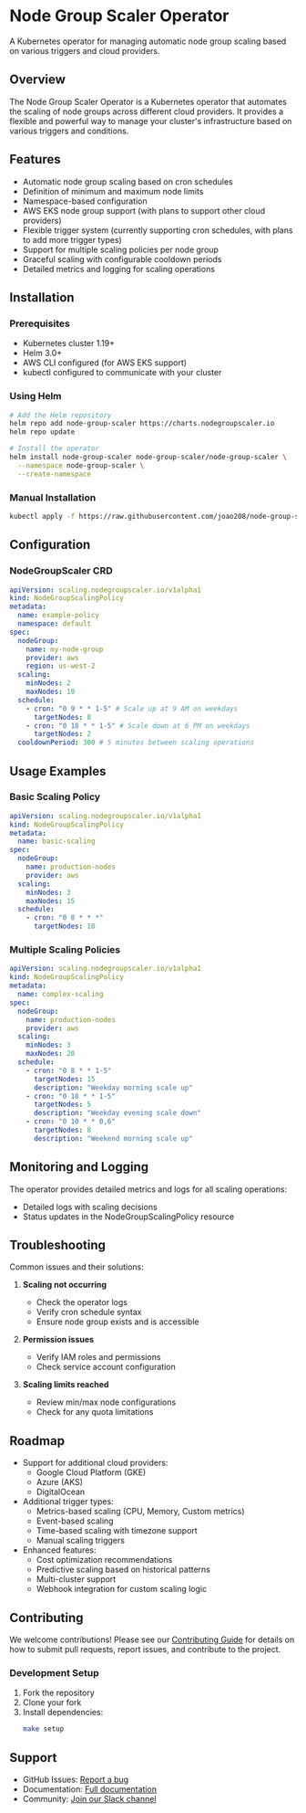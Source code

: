 # Node Group Scaler Operator

A Kubernetes operator for managing automatic node group scaling based on various triggers and cloud providers.

## Overview

The Node Group Scaler Operator is a Kubernetes operator that automates the scaling of node groups across different cloud providers. It provides a flexible and powerful way to manage your cluster's infrastructure based on various triggers and conditions.

## Features

- Automatic node group scaling based on cron schedules
- Definition of minimum and maximum node limits
- Namespace-based configuration
- AWS EKS node group support (with plans to support other cloud providers)
- Flexible trigger system (currently supporting cron schedules, with plans to add more trigger types)
- Support for multiple scaling policies per node group
- Graceful scaling with configurable cooldown periods
- Detailed metrics and logging for scaling operations

## Installation

### Prerequisites

- Kubernetes cluster 1.19+
- Helm 3.0+
- AWS CLI configured (for AWS EKS support)
- kubectl configured to communicate with your cluster

### Using Helm

```bash
# Add the Helm repository
helm repo add node-group-scaler https://charts.nodegroupscaler.io
helm repo update

# Install the operator
helm install node-group-scaler node-group-scaler/node-group-scaler \
  --namespace node-group-scaler \
  --create-namespace
```

### Manual Installation

```bash
kubectl apply -f https://raw.githubusercontent.com/joao208/node-group-scaler/main/deploy/manifests.yaml
```

## Configuration

### NodeGroupScaler CRD

```yaml
apiVersion: scaling.nodegroupscaler.io/v1alpha1
kind: NodeGroupScalingPolicy
metadata:
  name: example-policy
  namespace: default
spec:
  nodeGroup:
    name: my-node-group
    provider: aws
    region: us-west-2
  scaling:
    minNodes: 2
    maxNodes: 10
  schedule:
    - cron: "0 9 * * 1-5" # Scale up at 9 AM on weekdays
      targetNodes: 8
    - cron: "0 18 * * 1-5" # Scale down at 6 PM on weekdays
      targetNodes: 2
  cooldownPeriod: 300 # 5 minutes between scaling operations
```

## Usage Examples

### Basic Scaling Policy

```yaml
apiVersion: scaling.nodegroupscaler.io/v1alpha1
kind: NodeGroupScalingPolicy
metadata:
  name: basic-scaling
spec:
  nodeGroup:
    name: production-nodes
    provider: aws
  scaling:
    minNodes: 3
    maxNodes: 15
  schedule:
    - cron: "0 8 * * *"
      targetNodes: 10
```

### Multiple Scaling Policies

```yaml
apiVersion: scaling.nodegroupscaler.io/v1alpha1
kind: NodeGroupScalingPolicy
metadata:
  name: complex-scaling
spec:
  nodeGroup:
    name: production-nodes
    provider: aws
  scaling:
    minNodes: 3
    maxNodes: 20
  schedule:
    - cron: "0 8 * * 1-5"
      targetNodes: 15
      description: "Weekday morning scale up"
    - cron: "0 18 * * 1-5"
      targetNodes: 5
      description: "Weekday evening scale down"
    - cron: "0 10 * * 0,6"
      targetNodes: 8
      description: "Weekend morning scale up"
```

## Monitoring and Logging

The operator provides detailed metrics and logs for all scaling operations:

- Detailed logs with scaling decisions
- Status updates in the NodeGroupScalingPolicy resource

## Troubleshooting

Common issues and their solutions:

1. **Scaling not occurring**

   - Check the operator logs
   - Verify cron schedule syntax
   - Ensure node group exists and is accessible

2. **Permission issues**

   - Verify IAM roles and permissions
   - Check service account configuration

3. **Scaling limits reached**
   - Review min/max node configurations
   - Check for any quota limitations

## Roadmap

- Support for additional cloud providers:
  - Google Cloud Platform (GKE)
  - Azure (AKS)
  - DigitalOcean
- Additional trigger types:
  - Metrics-based scaling (CPU, Memory, Custom metrics)
  - Event-based scaling
  - Time-based scaling with timezone support
  - Manual scaling triggers
- Enhanced features:
  - Cost optimization recommendations
  - Predictive scaling based on historical patterns
  - Multi-cluster support
  - Webhook integration for custom scaling logic

## Contributing

We welcome contributions! Please see our [Contributing Guide](CONTRIBUTING.md) for details on how to submit pull requests, report issues, and contribute to the project.

### Development Setup

1. Fork the repository
2. Clone your fork
3. Install dependencies:
   ```bash
   make setup
   ```

## Support

- GitHub Issues: [Report a bug](https://github.com/joao208/node-group-scaler/issues)
- Documentation: [Full documentation](https://docs.nodegroupscaler.io)
- Community: [Join our Slack channel](https://slack.nodegroupscaler.io)
